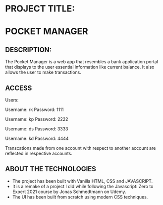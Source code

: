 # PROJECT TITLE:

# POCKET MANAGER

## DESCRIPTION:

The Pocket Manager is a web app that resembles a bank application portal that displays to the user essential information like current balance. It also allows the user to make transactions.

## ACCESS

Users:

Username: rk
Password: 1111

Username: kp
Password: 2222

Username: ds
Password: 3333

Username: kd
Password: 4444

Transcations made from one account with respect to another account are reflected in respective accounts. 

## ABOUT THE TECHNOLOGIES

- The project has been built with Vanilla HTML, CSS and JAVASCRIPT. 
- It is a remake of a project I did while following the Javascript: Zero to Expert 2021 course by Jonas Schmedtmann on Udemy. 
- The UI has been built from scratch using modern CSS techniques. 